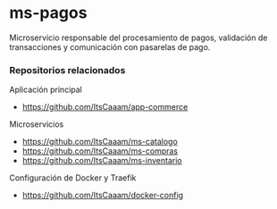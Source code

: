 # ms-pagos
Microservicio responsable del procesamiento de pagos, validación de transacciones y comunicación con pasarelas de pago.

### Repositorios relacionados
Aplicación principal
- https://github.com/ItsCaaam/app-commerce

Microservicios
- https://github.com/ItsCaaam/ms-catalogo
- https://github.com/ItsCaaam/ms-compras
- https://github.com/ItsCaaam/ms-inventario

Configuración de Docker y Traefik
- https://github.com/ItsCaaam/docker-config

